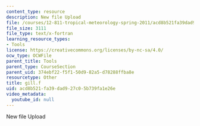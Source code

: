 ```yaml
---
content_type: resource
description: New file Upload
file: /courses/12-811-tropical-meteorology-spring-2011/acd8b521fa39dad927c05b739fa1e26e_gill.f
file_size: 3111
file_type: text/x-fortran
learning_resource_types:
- Tools
license: https://creativecommons.org/licenses/by-nc-sa/4.0/
ocw_type: OCWFile
parent_title: Tools
parent_type: CourseSection
parent_uid: 374ebf22-f5f1-50d9-82a5-d78288ffba8e
resourcetype: Other
title: gill.f
uid: acd8b521-fa39-dad9-27c0-5b739fa1e26e
video_metadata:
  youtube_id: null
---
```

New file Upload